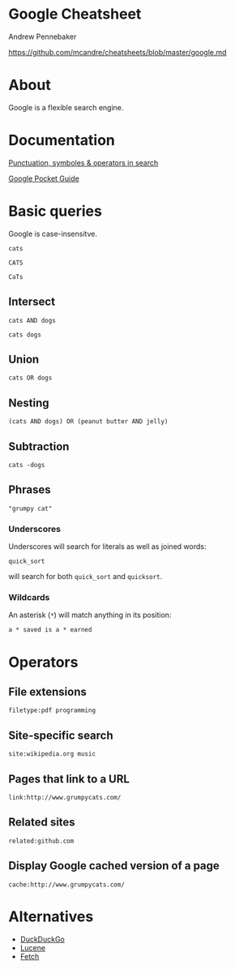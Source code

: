 # Google Cheatsheet

Andrew Pennebaker

https://github.com/mcandre/cheatsheets/blob/master/google.md

# About

Google is a flexible search engine.

# Documentation

[Punctuation, symboles & operators in search](https://support.google.com/websearch/answer/2466433?hl=en)

[Google Pocket Guide](http://www.amazon.com/dp/0596005504/)

# Basic queries

Google is case-insensitve.

```
cats

CATS

CaTs
```

## Intersect

```
cats AND dogs
```

```
cats dogs
```

## Union

```
cats OR dogs
```

## Nesting

```
(cats AND dogs) OR (peanut butter AND jelly)
```

## Subtraction

```
cats -dogs
```

## Phrases

```
"grumpy cat"
```

### Underscores

Underscores will search for literals as well as joined words:

```
quick_sort
```

will search for both `quick_sort` and `quicksort`.

### Wildcards

An asterisk (`*`) will match anything in its position:

```
a * saved is a * earned
```

# Operators

## File extensions

```
filetype:pdf programming
```

## Site-specific search

```
site:wikipedia.org music
```

## Pages that link to a URL

```
link:http://www.grumpycats.com/
```

## Related sites

```
related:github.com
```

## Display Google cached version of a page

```
cache:http://www.grumpycats.com/
```

# Alternatives

* [DuckDuckGo](https://github.com/mcandre/cheatsheets/blob/master/duckduckgo.md)
* [Lucene](https://github.com/mcandre/cheatsheets/blob/master/lucene.md)
* [Fetch](http://fetch.yellosoft.us/)
